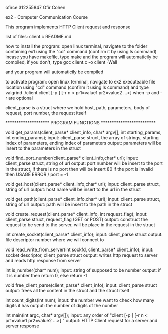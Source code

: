 ofirce
312255847 Ofir Cohen

ex2 - Computer Communication Course

This program implements HTTP Client request and response

list of files:
client.c
README.md

how to install the program:
open linux terminal, navigate to the folder containing ex1
using the "cd" command (confirm it by using ls command)
incase you have makefile, type make and the program will
automaticily be compiled, if you don't, type 
gcc client.c -o client -Wall

and your program will automaticily be compiled

to activate program:
open linux terminal, navigate to ex2 executeable file
location using "cd" command (confirm it using ls command) and type
valgrind ./client client [-p <text>] [-r n < pr1=value1 pr2=value2 …>] <URL>
when -p and -r are optional

client_parse is a struct where we hold host, path, parameters, body of request, port number, the request itself


******************** PROGRAM FUNCTIONS *************************

void get_params(client_parse* client_info, char* argv[], int starting_params, int ending_params);
input: client_parse struct, the array of strings, starting index of parameters, ending index of parameters
output: parameters will be insert to the parameters in the struct


void find_port_number(client_parse* client_info,char* url);
input: client_parse struct, string of url
output: port number will be insert to the port in the struct, if there is no port then will be insert 80
        if the port is invalid then USAGE ERROR / port = -1


void get_host(client_parse* client_info,char* url);
input: client_parse struct, string of url
output: host name will be insert to the url in the struct


void get_path(client_parse* client_info,char* url);
input: client_parse struct, string of url
output: path will be insert to the path in the struct


void create_request(client_parse* client_info, int request_flag);
input: client_parse struct, request_flag (GET or POST)
output: construct the request to be send to the server, will be place in the request in the struct


int create_socket(client_parse* client_info);
input: client_parse struct
output: file descriptor number where we will connect to


void read_write_from_server(int sockfd, client_parse* client_info);
input: socket descriptor, client_parse struct
output: writes http request to server and reads http response from server


int is_number(char* num);
input: string of supposed to be number
output: if it is number then return 0, else return -1


void free_client_parse(client_parse* client_info);
input: client_parse struct
output: frees all the content in the struct and the struct itself


int count_digits(int num);
input: the number we want to check how many digits it has
output: the number of digits of the number


int main(int argc, char* argv[]);
input: any order of "client [-p <text>] [-r n < pr1=value1 pr2=value2 …>] <URL>"
output: HTTP Client request for a server and server response
